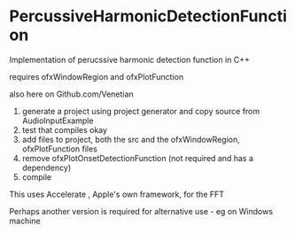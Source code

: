 PercussiveHarmonicDetectionFunction
===================================

Implementation of perucssive harmonic detection function in C++


requires ofxWindowRegion and ofxPlotFunction

also here on Github.com/Venetian

1. generate a project using project generator and copy source from AudioInputExample
2. test that compiles okay
3. add files to project, both the src and the ofxWindowRegion, ofxPlotFunction files
4. remove ofxPlotOnsetDetectionFunction (not required and has a dependency)
5. compile

This uses Accelerate , Apple's own framework, for the FFT

Perhaps another version is required for alternative use - eg on Windows machine



